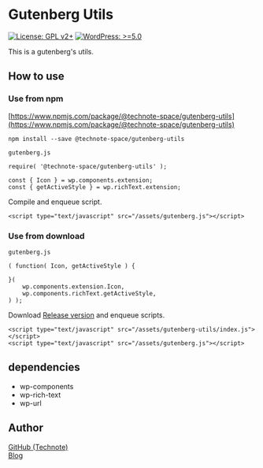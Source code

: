 # Gutenberg Utils

[![License: GPL v2+](https://img.shields.io/badge/License-GPL%20v2%2B-blue.svg)](http://www.gnu.org/licenses/gpl-2.0.html)
[![WordPress: >=5.0](https://img.shields.io/badge/WordPress-%3E%3D5.0-brightgreen.svg)](https://wordpress.org/)

This is a gutenberg's utils.

## How to use
### Use from npm
[https://www.npmjs.com/package/@technote-space/gutenberg-utils](https://www.npmjs.com/package/@technote-space/gutenberg-utils)

```
npm install --save @technote-space/gutenberg-utils
```

`gutenberg.js`
```
require( '@technote-space/gutenberg-utils' );

const { Icon } = wp.components.extension;
const { getActiveStyle } = wp.richText.extension;

```

Compile and enqueue script.

```
<script type="text/javascript" src="/assets/gutenberg.js"></script>
```

### Use from download

`gutenberg.js`
```
( function( Icon, getActiveStyle ) {

}(
	wp.components.extension.Icon,
	wp.components.richText.getActiveStyle,
) );

```

Download [Release version](https://raw.githubusercontent.com/technote-space/gutenberg-utils/master/build/index.js) and enqueue scripts.
```
<script type="text/javascript" src="/assets/gutenberg-utils/index.js"></script>
<script type="text/javascript" src="/assets/gutenberg.js"></script>
```

## dependencies
- wp-components
- wp-rich-text
- wp-url

## Author
[GitHub (Technote)](https://github.com/technote-space)  
[Blog](https://technote.space)
